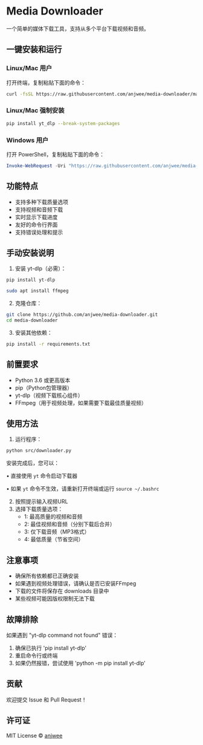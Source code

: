 # Media Downloader

一个简单的媒体下载工具，支持从多个平台下载视频和音频。

## 一键安装和运行

### Linux/Mac 用户
打开终端，复制粘贴下面的命令：
```bash
curl -fsSL https://raw.githubusercontent.com/anjwee/media-downloader/main/quick_install.sh | bash
```
### Linux/Mac 强制安装
```bash
pip install yt_dlp --break-system-packages
```

### Windows 用户 
打开 PowerShell，复制粘贴下面的命令：
```powershell
Invoke-WebRequest -Uri "https://raw.githubusercontent.com/anjwee/media-downloader/main/quick_install.ps1" -OutFile "quick_install.ps1"; .\quick_install.ps1
```

## 功能特点

- 支持多种下载质量选项
- 支持视频和音频下载
- 实时显示下载进度
- 友好的命令行界面
- 支持错误处理和提示

## 手动安装说明

1. 安装 yt-dlp（必需）：
```bash
pip install yt-dlp
```
```bash
sudo apt install ffmpeg
```
2. 克隆仓库：
```bash
git clone https://github.com/anjwee/media-downloader.git
cd media-downloader
```

3. 安装其他依赖：
```bash
pip install -r requirements.txt
```

## 前置要求

- Python 3.6 或更高版本
- pip（Python包管理器）
- yt-dlp（视频下载核心组件）
- FFmpeg（用于视频处理，如果需要下载最佳质量视频）

## 使用方法

1. 运行程序：
```bash
python src/downloader.py
```

安装完成后，您可以：

• 直接使用 `yt` 命令启动下载器

• 如果 `yt` 命令不生效，请重新打开终端或运行 `source ~/.bashrc`

2. 按照提示输入视频URL
3. 选择下载质量选项：
   - 1: 最高质量的视频和音频
   - 2: 最佳视频和音频（分别下载后合并）
   - 3: 仅下载音频（MP3格式）
   - 4: 最低质量（节省空间）

## 注意事项

- 确保所有依赖都已正确安装
- 如果遇到视频处理错误，请确认是否已安装FFmpeg
- 下载的文件将保存在 downloads 目录中
- 某些视频可能因版权限制无法下载

## 故障排除

如果遇到 "yt-dlp command not found" 错误：
1. 确保已执行 'pip install yt-dlp'
2. 重启命令行或终端
3. 如果仍然报错，尝试使用 'python -m pip install yt-dlp'

## 贡献

欢迎提交 Issue 和 Pull Request！

## 许可证

MIT License © [anjwee](https://github.com/anjwee)
